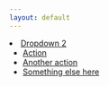 ```yaml
---
layout: default
---
```


<li class="dropdown">
<a href="http://sdolintranet:81/index.asp" class="dropdown-toggle" data-toggle="dropdown">Dropdown 2<b class="caret"></b></a>
<ul class="dropdown-menu">
<li><a href="http://sdolintranet:81/index.asp">Action</a></li>
<li><a href="http://sdolintranet:81/index.asp">Another action</a></li>
<li><a href="http://sdolintranet:81/index.asp">Something else here</a></li>
</ul>
</li>

